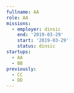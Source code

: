 ```yaml
---
fullname: AA
role: AA
missions:
  - employer: dinsic
    end: '2019-03-29'
    start: '2019-03-29'
    status: dinsic
startups:
  - AA
  - BB
previously:
  - CC
  - DD
---
```


